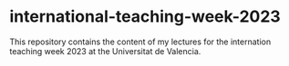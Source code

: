 # international-teaching-week-2023
This repository contains the content of my lectures for the internation teaching week 2023 at the Universitat de Valencia. 
